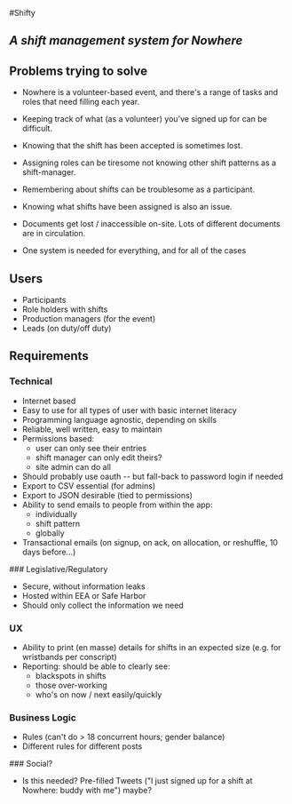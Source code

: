 #Shifty

## *A shift management system for Nowhere*


## Problems trying to solve
* Nowhere is a volunteer-based event, and there's a range of tasks and roles that need filling each year.

* Keeping track of what (as a volunteer) you've signed up for can be difficult. 

* Knowing that the shift has been accepted is sometimes lost.

* Assigning roles can be tiresome not knowing other shift  patterns as a shift-manager. 

* Remembering about shifts can be troublesome as a participant.

* Knowing what shifts have been assigned is also an issue.

* Documents get lost / inaccessible on-site. Lots of different documents are in circulation.

* One system is needed for everything, and for all of the cases

## Users
* Participants
* Role holders with shifts
* Production managers (for the event)
* Leads (on duty/off duty)


## Requirements
### Technical
* Internet based
* Easy to use for all types of user with basic internet literacy
* Programming language agnostic, depending on skills
* Reliable, well written, easy to maintain
* Permissions based:
    * user can only see their entries
    * shift manager can only edit theirs?
    * site admin can do all
* Should probably use oauth -- but fall-back to password
login if needed
* Export to CSV essential (for admins)
* Export to JSON desirable (tied to permissions)
* Ability to send emails to people from within the app:
    * individually
    * shift pattern
    * globally
* Transactional emails (on signup, on ack, on allocation, or
reshuffle, 10 days before…)

### Legislative/Regulatory
* Secure, without information leaks
* Hosted within EEA or Safe Harbor
* Should only collect the information we need

### UX
* Ability to print (en masse) details for shifts in an expected size (e.g. for wristbands per conscript)
* Reporting: should be able to clearly see:
    * blackspots in shifts
    * those over-working
    * who's on now / next easily/quickly


### Business Logic
* Rules (can't do > 18 concurrent hours; gender balance)
* Different rules for different posts

### Social?
* Is this needed? Pre-filled Tweets ("I just signed up for a shift at
Nowhere: buddy with me") maybe?
